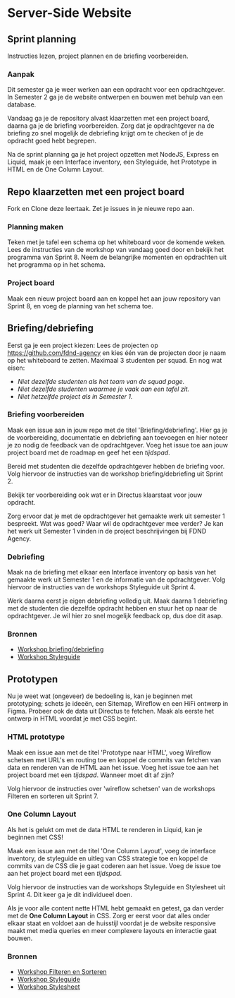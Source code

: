 # Server-Side Website

## Sprint planning

Instructies lezen, project plannen en de briefing voorbereiden.

### Aanpak

Dit semester ga je weer werken aan een opdracht voor een opdrachtgever. In Semester 2 ga je de website ontwerpen en bouwen met behulp van een database.

Vandaag ga je de repository alvast klaarzetten met een project board, daarna ga je de briefing voorbereiden.
Zorg dat je opdrachtgever na de briefing zo snel mogelijk de debriefing krijgt om te checken of je de opdracht goed hebt begrepen.

Na de sprint planning ga je het project opzetten met NodeJS, Express en Liquid, maak je een Interface inventory, een Styleguide, het Prototype in HTML en de One Column Layout.


## Repo klaarzetten met een project board

Fork en Clone deze leertaak. Zet je issues in je nieuwe repo aan.

### Planning maken
Teken met je tafel een schema op het whiteboard voor de komende weken.
Lees de instructies van de workshop van vandaag goed door en bekijk het programma van Sprint 8. Neem de belangrijke momenten en opdrachten uit het programma op in het schema.

### Project board
Maak een nieuw project board aan en koppel het aan jouw repository van Sprint 8, en voeg de planning van het schema toe.


## Briefing/debriefing

Eerst ga je een project kiezen: Lees de projecten op https://github.com/fdnd-agency en kies één van de projecten door je naam op het whiteboard te zetten. Maximaal 3 studenten per squad. En nog wat eisen:

- _Niet dezelfde studenten als het team van de squad page._
- _Niet dezelfde studenten waarmee je vaak aan een tafel zit._
- _Niet hetzelfde project als in Semester 1._

### Briefing voorbereiden
Maak een issue aan in jouw repo met de titel 'Briefing/debriefing'. Hier ga je de voorbereiding, documentatie en debriefing aan toevoegen en hier noteer je zo nodig de feedback van de opdrachtgever.
Voeg het issue toe aan jouw project board met de roadmap en geef het een *tijdspad*.

Bereid met studenten die dezelfde opdrachtgever hebben de briefing voor. Volg hiervoor de instructies van de workshop briefing/debriefing uit Sprint 2.

Bekijk ter voorbereiding ook wat er in Directus klaarstaat voor jouw opdracht.

Zorg ervoor dat je met de opdrachtgever het gemaakte werk uit semester 1 bespreekt. Wat was goed? Waar wil de opdrachtgever mee verder? Je kan het werk uit Semester 1 vinden in de project beschrijvingen bij FDND Agency.

### Debriefing
Maak na de briefing met elkaar een Interface inventory op basis van het gemaakte werk uit Semester 1 en de informatie van de opdrachtgever. Volg hiervoor de instructies van de workshops Styleguide uit Sprint 4.

Werk daarna eerst je eigen debriefing volledig uit.
Maak daarna 1 debriefing met de studenten die dezelfde opdracht hebben en stuur het op naar de opdrachtgever.
Je wil hier zo snel mogelijk feedback op, dus doe dit asap.

### Bronnen
- [Workshop briefing/debriefing](https://github.com/fdnd-task/the-client-website/blob/main/docs/briefing-debriefing.md)
- [Workshop Styleguide](https://github.com/fdnd-task/look-and-feel-corporate-identity/blob/main/docs/styleguide.md)


## Prototypen

Nu je weet wat (ongeveer) de bedoeling is, kan je beginnen met prototyping; schets je ideeën, een Sitemap, Wireflow en een HiFi ontwerp in Figma. Probeer ook de data uit Directus te fetchen.
Maak als eerste het ontwerp in HTML voordat je met CSS begint.

### HTML prototype
Maak een issue aan met de titel 'Prototype naar HTML', voeg Wireflow schetsen met URL's en routing toe en koppel de commits van fetchen van data en renderen van de HTML aan het issue. Voeg het issue toe aan het project board met een *tijdspad*. Wanneer moet dit af zijn?

Volg hiervoor de instructies over 'wireflow schetsen' van de workshops Filteren en sorteren uit Sprint 7.


### One Column Layout
Als het is gelukt om met de data HTML te renderen in Liquid, kan je beginnen met CSS!

Maak een issue aan met de titel 'One Column Layout', voeg de interface inventory, de styleguide en uitleg van CSS strategie toe en koppel de commits van de CSS die je gaat coderen aan het issue.
Voeg de issue toe aan het project board met een *tijdspad*.

Volg hiervoor de instructies van de workshops Styleguide en Stylesheet uit Sprint 4. Dit keer ga je dit individueel doen.

Als je voor alle content nette HTML hebt gemaakt en getest, ga dan verder met de **One Column Layout** in CSS. Zorg er eerst voor dat alles onder elkaar staat en voldoet aan de huisstijl voordat je de website responsive maakt met media queries en meer complexere layouts en interactie gaat bouwen.


### Bronnen
- [Workshop Filteren en Sorteren](https://github.com/fdnd-task/connect-your-tribe-squad-page/blob/main/docs/filteren-en-sorteren.md)
- [Workshop Styleguide](https://github.com/fdnd-task/look-and-feel-corporate-identity/blob/main/docs/styleguide.md)
- [Workshop Stylesheet](https://github.com/fdnd-task/look-and-feel-corporate-identity/blob/main/docs/stylesheet.md)
